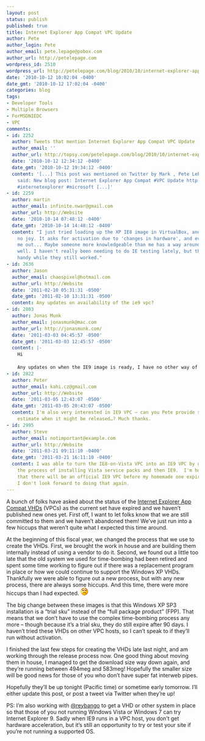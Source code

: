 ```yaml
---
layout: post
status: publish
published: true
title: Internet Explorer App Compat VPC Update
author: Pete
author_login: Pete
author_email: pete.lepage@pobox.com
author_url: http://petelepage.com
wordpress_id: 2510
wordpress_url: http://petelepage.com/blog/2010/10/internet-explorer-app-compat-vpc-update/
date: '2010-10-12 10:02:04 -0400'
date_gmt: '2010-10-12 17:02:04 -0400'
categories: blog
tags:
- Developer Tools
- Multiple Browsers
- ForMSDNIEDC
- VPC
comments:
- id: 2252
  author: Tweets that mention Internet Explorer App Compat VPC Update -- Topsy.com
  author_email: ''
  author_url: http://topsy.com/petelepage.com/blog/2010/10/internet-explorer-app-compat-vpc-update/?utm_source=pingback&amp;utm_campaign=L2
  date: '2010-10-12 12:34:12 -0400'
  date_gmt: '2010-10-12 19:34:12 -0400'
  content: '[...] This post was mentioned on Twitter by Mark , Pete LePage. Pete LePage
    said: New blog post: Internet Explorer App Compat #VPC Update http://goo.gl/fb/DFZtD
    #internetexplorer #microsoft [...]'
- id: 2259
  author: martin
  author_email: infinite.nwar@gmail.com
  author_url: http://Website
  date: '2010-10-14 07:48:12 -0400'
  date_gmt: '2010-10-14 14:48:12 -0400'
  content: "I just tried loading up the XP IE8 image in VirtualBox, and unfortunately
    no joy. It asks for activation due to 'changes in hardware', and eventually locks
    me out... Maybe someone more knowledgeable than me has a way around that.  \n\nOh
    well. I haven't really been needing to do IE testing lately, but those VMs *were*
    handy while they still worked."
- id: 2636
  author: Jason
  author_email: chaospixel@hotmail.com
  author_url: http://Website
  date: '2011-02-10 05:31:31 -0500'
  date_gmt: '2011-02-10 13:31:31 -0500'
  content: Any updates on availability of the ie9 vpc?
- id: 2803
  author: Jonas Munk
  author_email: jonasmunk@mac.com
  author_url: http://jonasmunk.com/
  date: '2011-03-03 04:45:57 -0500'
  date_gmt: '2011-03-03 12:45:57 -0500'
  content: |-
    Hi

    Any updates on when the IE9 image is ready, I have no other way of testing my many sites. This is really a must for the thousands of people unable to run Vista or Win 7.
- id: 2822
  author: Peter
  author_email: kahi.cz@gmail.com
  author_url: http://Website
  date: '2011-03-05 12:43:07 -0500'
  date_gmt: '2011-03-05 20:43:07 -0500'
  content: I'm also very interested in IE9 VPC – can you Pete provide some approx.
    estimate when it might be released…? Much thanks.
- id: 2995
  author: Steve
  author_email: notimportant@example.com
  author_url: http://Website
  date: '2011-03-21 09:11:10 -0400'
  date_gmt: '2011-03-21 16:11:10 -0400'
  content: I was able to turn the IE8-on-Vista VPC into an IE9 VPC by going through
    the process of installing Vista service packs and then IE9.  I'm hoping desperately
    that there will be an official IE9 VPC before my homemade one expires because
    I don't look forward to doing that again.
---
```

A bunch of folks have asked about the status of the [Internet Explorer App Compat VHDs](http://go.microsoft.com/fwlink?LinkID=70868) (VPCs) as the current set have expired and we haven’t published new ones yet. First off, I want to let folks know that we are still committed to them and we haven’t abandoned them! We’ve just run into a few hiccups that weren’t quite what I expected this time around.

At the beginning of this fiscal year, we changed the process that we use to create the VHDs. First, we brought the work in house and are building them internally instead of using a vendor to do it. Second, we found out a little too late that the old system we used for time-bombing had been retired and spent some time working to figure out if there was a replacement program in place or how we could continue to support the Windows XP VHDs. Thankfully we were able to figure out a new process, but with any new process, there are always some hiccups. And this time, there were more hiccups than I had expected. ![Sad smile](/assets/wlEmoticonsadsmile.png)

The big change between these images is that this Windows XP SP3 installation is a “trial sku” instead of the “full package product” (FPP). That means that we don’t have to use the complex time-bombing process any more – though because it’s a trial sku, they do still expire after 90 days. I haven’t tried these VHDs on other VPC hosts, so I can’t speak to if they’ll run without activation.

I finished the last few steps for creating the VHDs late last night, and am working through the release process now. One good thing about moving them in house, I managed to get the download size way down again, and they’re running between 494meg and 583meg! Hopefully the smaller size will be good news for those of you who don’t have super fat interweb pipes.

Hopefully they’ll be up tonight (Pacific time) or sometime early tomorrow. I’ll either update this post, or post a tweet via Twitter when they’re up!

PS: I’m also working with [@reybango](http://twitter.com/#!/reybango) to get a VHD or other system in place so that those of you not running Windows Vista or Windows 7 can try Internet Explorer 9. Sadly when IE9 runs in a VPC host, you don’t get hardware acceleration, but it’s still an opportunity to try or test your site if you’re not running a supported OS.
